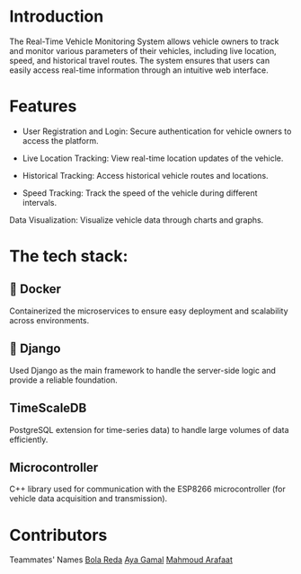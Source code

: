 # Introduction 
The Real-Time Vehicle Monitoring System allows vehicle owners to track and monitor various parameters of their vehicles,
including live location, speed, and historical travel routes. The system ensures that users can easily access real-time 
information through an intuitive web interface.
# Features
* User Registration and Login: Secure authentication for vehicle owners to access the platform.

* Live Location Tracking: View real-time location updates of the vehicle.

* Historical Tracking: Access historical vehicle routes and locations.
* Speed Tracking: Track the speed of the vehicle during different intervals.

Data Visualization: Visualize vehicle data through charts and graphs.
# The tech stack:
## 🐳 Docker 
Containerized the microservices to ensure easy deployment and scalability across environments.
## 🐍 Django
Used Django as the main framework to handle the server-side logic and provide a reliable foundation.
## TimeScaleDB
PostgreSQL extension for time-series data) to handle large volumes of data efficiently.
## Microcontroller
C++ library used for communication with the ESP8266 microcontroller (for vehicle data acquisition and transmission).
# Contributors
Teammates' Names [Bola Reda](https://www.linkedin.com/in/pola-reda-a912b5236/) [Aya Gamal](https://www.linkedin.com/in/aya-gamal-113a1321b/) [Mahmoud Arafaat](https://www.linkedin.com/in/mahmoud-arafat-934510274/) 

